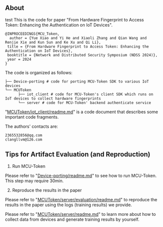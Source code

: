 ## About
test
This is the code for paper "From Hardware Fingerprint to Access Token: Enhancing the Authentication on IoT Devices".
```
@INPROCEEDINGS{MCU_Token,
  author = {Yue Xiao and Yi He and Xiaoli Zhang and Qian Wang and Renjie Xie and Kun Sun and Ke Xu and Qi Li},
 title = {From Hardware Fingerprint to Access Token: Enhancing the Authentication on IoT Devices},
 booktitle = {Network and Distributed Security Symposium (NDSS 2024)},
 year = 2024
}
```

The code is organized as follows:
```
├── Device-porting # code for porting MCU-Token SDK to various IoT devices
└── MCUToken
      ├── iot_client # code for MCU-Token's client SDK which runs on IoT devices to collect hardware fingerprints
      └── server # code for MCU-Token' backend authenticate service
```

"[MCUToken/iot_client/readme.md](MCUToken/iot_client/readme.md)" is a code document that describes some important code fragments.   

The authors' contacts are:
```
2365532856@qq.com
clangllvm@126.com
```

## Tips for Artifact Evaluation (and Reproduction) 

1. Run MCU-Token  

Please refer to "[Device-porting/readme.md](Device-porting/readme.md)" to see how to run MCU-Token.  
This step may require 30min.  

2. Reproduce the results in the paper  

Please refer to "[MCUToken/server/evaluation/readme.md](MCUToken/server/evaluation/readme.md)" to reproduce the results in the paper using the logs (training results) we provide.

Please refer to "[MCUToken/server/readme.md](MCUToken/server/readme.md)" to learn more about how to collect data from devices and generate training results by yourself.
